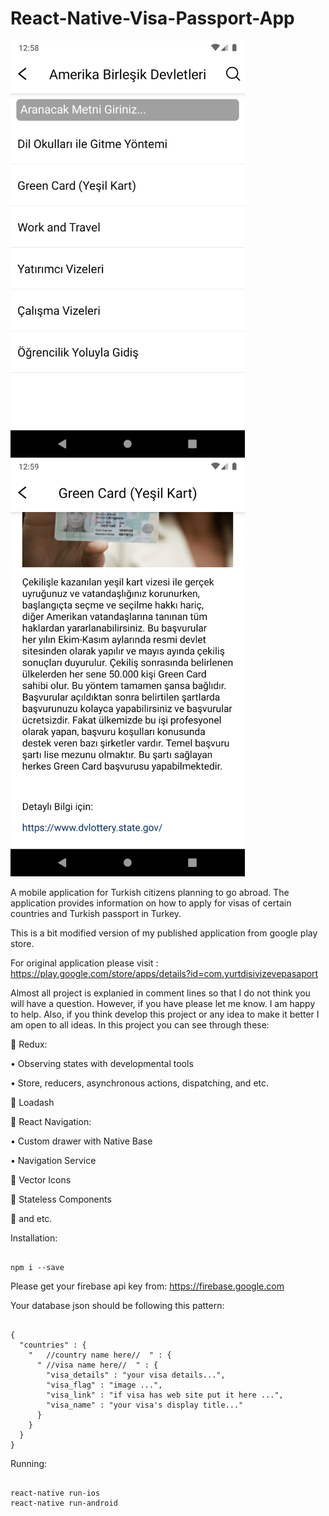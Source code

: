 # React-Native-Visa-Passport-App

<img src="ss.png" width="375" height="667">       <img src="ss2.png" width="375" height="667">

A mobile application for Turkish citizens planning to go abroad. The application provides information on how to apply for visas of certain countries and Turkish passport in Turkey.

This is a bit modified version of my published application from google play store. 

For original application please visit : https://play.google.com/store/apps/details?id=com.yurtdisivizevepasaport

Almost all project is explanied in comment lines so that I do not think you will have a question. However, if you have please let me know. I am happy to help. 
Also, if you think develop this project or any idea to make it better I am open to all ideas. 
In this project you can see through these: 

	Redux: 

•	Observing states with developmental tools

•	Store, reducers, asynchronous actions, dispatching, and etc. 

	Loadash

	React Navigation:


•	Custom drawer with Native Base

•	Navigation Service

	Vector Icons

	Stateless Components 	

	and etc.

	

Installation: 

```

npm i --save 

```


Please get your firebase api key from: https://firebase.google.com


Your database json should be following this pattern:

```

{
  "countries" : {
    "   //country name here//  " : {
      " //visa name here//  " : {
        "visa_details" : "your visa details...",
        "visa_flag" : "image ...",
        "visa_link" : "if visa has web site put it here ...",
        "visa_name" : "your visa's display title..."
      }
    }
  }
}

```

Running: 

```

react-native run-ios
react-native run-android

```
 



